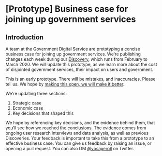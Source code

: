 # [Prototype] Business case for joining up government services

## Introduction

A team at the Government Digital Service are prototyping a concise business case for joining up government services. We're publishing changes each week during our [Discovery](https://www.gov.uk/service-manual/agile-delivery/how-the-discovery-phase-works), which runs from February to March 2020. We will update this prototype, as we learn more about the cost of disjointed government services, their impact on users and government.

This is an early prototype. There will be mistakes, and inaccuracies. Please tell us. We hope by [making this open, we will make it better](https://www.gov.uk/guidance/government-design-principles#make-things-open-it-makes-things-better).

We're updating three sections:

1. Strategic case
2. Economic case
3. Key decisions that shaped this

We hope by referencing key decisions, and the evidence behind them, that you'll see how we reached the conclusions. The evidence comes from ongoing user research interviews and data analysis, as well as previous Discoveries. Your feedback is important to take this from a prototype to an effective business case. You can give us feedback by raising an issue, or opening a pull request. You can also DM [@vosageroll](https://twitter.com/vosageroll) on Twitter.
